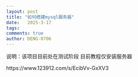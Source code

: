 ```yaml
---
layout: post
title: "如何搭建mysql服务器"
date:   2025-3-17
tags: 
comments: true
author: DENG-0706
---
```

<p>说明：该项目目前处在测试阶段 目前教程仅安装服务器</p>
<p>https://www.123912.com/s/EcibVv-GxXV3</p>
